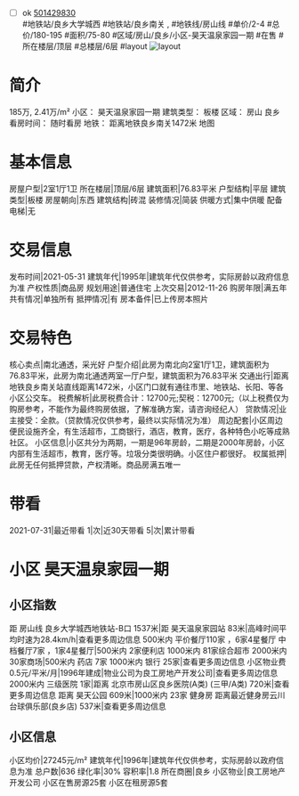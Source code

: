- [ ] ok [501429830](https://bj.5i5j.com/ershoufang/501429830.html)  
 #地铁站/良乡大学城西 #地铁站/良乡南关 ,  #地铁线/房山线
#单价/2-4 #总价/180-195 #面积/75-80   #区域/房山/良乡/小区-昊天温泉家园一期 #在售 #所在楼层/顶层 #总楼层/6层 #layout 
![layout](http://image2a.5i5j.com/bdir/layout/512337.jpg_P5.jpg) 
# 简介 
 185万,  2.41万/m² 
小区： 昊天温泉家园一期
建筑类型： 板楼
区域： 房山 良乡
看房时间： 随时看房
地铁： 距离地铁良乡南关1472米 地图
# 基本信息 
 房屋户型|2室1厅1卫
所在楼层|顶层/6层
建筑面积|76.83平米
户型结构|平层
建筑类型|板楼
房屋朝向|东西
建筑结构|砖混
装修情况|简装
供暖方式|集中供暖
配备电梯|无
# 交易信息 
 发布时间|2021-05-31
建筑年代|1995年|建筑年代仅供参考，实际房龄以政府信息为准
产权性质|商品房
规划用途|普通住宅
上次交易|2012-11-26
购房年限|满五年
共有情况|单独所有
抵押情况|有
房本备件|已上传房本照片
# 交易特色 
 核心卖点|南北通透，采光好
户型介绍|此房为南北向2室1厅1卫，建筑面积为76.83平米，此房为南北通透两室一厅户型，建筑面积为76.83平米
交通出行|距离地铁良乡南关站直线距离1472米，小区门口就有通往市里、地铁站、长阳、等各小区公交车。
税费解析|此房税费合计：12700元;契税：12700元;（以上税费仅为购房参考，不能作为最终购房依据，了解准确方案，请咨询经纪人）
贷款情况|业主接受：全款。（贷款情况仅供参考，最终以实际情况为准）
周边配套|小区周边便民设施齐全，有生活超市，工商银行，酒店，教育，医疗，各种特色小吃等成熟社区。
小区信息|小区共分为两期，一期是96年房龄，二期是2000年房龄，小区内部有生活超市，教育，医疗等。垃圾分类很明确。小区住户都很好。
权属抵押|此房无任何抵押贷款，产权清晰。商品房满五唯一
# 带看 
 2021-07-31|最近带看	 1|次|近30天带看	 5|次|累计带看
# 小区 昊天温泉家园一期
## 小区指数 
 距 房山线 良乡大学城西地铁站-B口 1537米|距 昊天温泉家园站 83米|高峰时间平均时速为28.4km/h|查看更多周边信息
500米内 平价餐厅110家 ，6家4星餐厅
中档餐厅7家 ，1家4星餐厅|500米内 2家便利店
1000米内 81家综合超市
2000米内 30家商场|500米内 药店 7家
1000米内 银行 25家|查看更多周边信息
小区物业费0.5元/平米/月|1996年建成|物业公司为良工房地产开发公司|查看更多周边信息
2000米内 三级医院 1家|距离 北京市房山区良乡医院(A类) (三甲/A类) 720米|查看更多周边信息
距离 昊天公园 609米|1000米内 23家 健身房
距离最近健身房云川台球俱乐部(良乡店) 537米|查看更多周边信息
## 小区信息 
 小区均价|27245元/m²
建筑年代|1996年|建筑年代仅供参考，实际房龄以政府信息为准
总户数|636
绿化率|30%
容积率|1.8
所在商圈|良乡
小区物业|良工房地产开发公司
小区在售房源25套
小区在租房源5套
